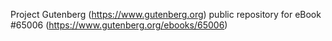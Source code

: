 Project Gutenberg (https://www.gutenberg.org) public repository for
eBook #65006 (https://www.gutenberg.org/ebooks/65006)
